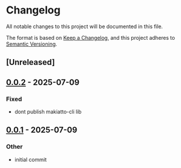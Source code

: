 # Changelog

All notable changes to this project will be documented in this file.

The format is based on [Keep a Changelog](https://keepachangelog.com/en/1.0.0/),
and this project adheres to [Semantic Versioning](https://semver.org/spec/v2.0.0.html).

## [Unreleased]

## [0.0.2](https://github.com/halcyonnouveau/makiatto/compare/makiatto-cli-v0.0.1...makiatto-cli-v0.0.2) - 2025-07-09

### Fixed

- dont publish makiatto-cli lib

## [0.0.1](https://github.com/halcyonnouveau/makiatto/releases/tag/makiatto-cli-v0.0.1) - 2025-07-09

### Other

- initial commit
